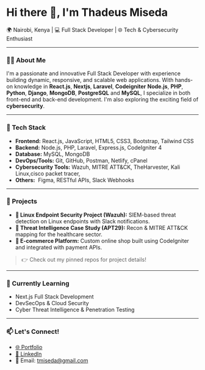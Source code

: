# Hi there 👋, I'm Thadeus Miseda

🌍 Nairobi, Kenya | 💻 Full Stack Developer | 🌐 Tech & Cybersecurity Enthusiast

---

### 👨‍💻 About Me

I'm a passionate and innovative Full Stack Developer with experience building dynamic, responsive, and scalable web applications. With hands-on knowledge in **React.js**, **Nextjs**, **Laravel**, **Codeigniter** **Node.js**, **PHP**, **Python**, **Django**, **MongoDB**, **PostgreSQL** and **MySQL**, I specialize in both front-end and back-end development. I'm also exploring the exciting field of **cybersecurity**.

---

### 🧰 Tech Stack

* **Frontend:** React.js, JavaScript, HTML5, CSS3, Bootstrap, Tailwind CSS
* **Backend:** Node.js, PHP, Laravel, Express.js, CodeIgniter 4
* **Database:** MySQL, MongoDB
* **DevOps/Tools:** Git, GitHub, Postman, Netlify, cPanel
* **Cybersecurity Tools:** Wazuh, MITRE ATT\&CK, TheHarvester, Kali Linux,cisco packet tracer, 
* **Others:**  Figma, RESTful APIs, Slack Webhooks

---

### 🚀 Projects

* **🔐 Linux Endpoint Security Project (Wazuh):** SIEM-based threat detection on Linux endpoints with Slack notifications.
* **🎯 Threat Intelligence Case Study (APT29):** Recon & MITRE ATT\&CK mapping for the healthcare sector.
* **🛒 E-commerce Platform:** Custom online shop built using CodeIgniter and integrated with payment APIs.

> 👉 Check out my pinned repos for project details!

---

### 🎯 Currently Learning

* Next.js Full Stack Development
* DevSecOps & Cloud Security
* Cyber Threat Intelligence & Penetration Testing 

---

### 📫 Let's Connect!

* [🌐 Portfolio](https://thadeusmiseda.netlify.app/)
* [💼 LinkedIn](https://www.linkedin.com/in/thadeus-miseda-132b511a1)
* 📧 Email: [tmiseda@gmail.com](mailto:tmiseda@gmail.com)


